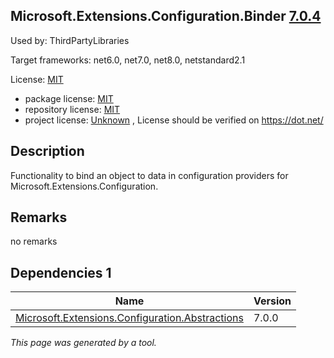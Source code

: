 Microsoft.Extensions.Configuration.Binder [7.0.4](https://www.nuget.org/packages/Microsoft.Extensions.Configuration.Binder/7.0.4)
--------------------

Used by: ThirdPartyLibraries

Target frameworks: net6.0, net7.0, net8.0, netstandard2.1

License: [MIT](../../../../licenses/mit) 

- package license: [MIT](https://licenses.nuget.org/MIT) 
- repository license: [MIT](https://github.com/dotnet/runtime) 
- project license: [Unknown](https://dot.net/) , License should be verified on https://dot.net/

Description
-----------
Functionality to bind an object to data in configuration providers for Microsoft.Extensions.Configuration.

Remarks
-----------
no remarks


Dependencies 1
-----------

|Name|Version|
|----------|:----|
|[Microsoft.Extensions.Configuration.Abstractions](../../../../packages/nuget.org/microsoft.extensions.configuration.abstractions/7.0.0)|7.0.0|

*This page was generated by a tool.*